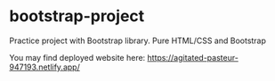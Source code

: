 # bootstrap-project

Practice project with Bootstrap library. 
Pure HTML/CSS and Bootstrap


You may find deployed website here: https://agitated-pasteur-947193.netlify.app/
